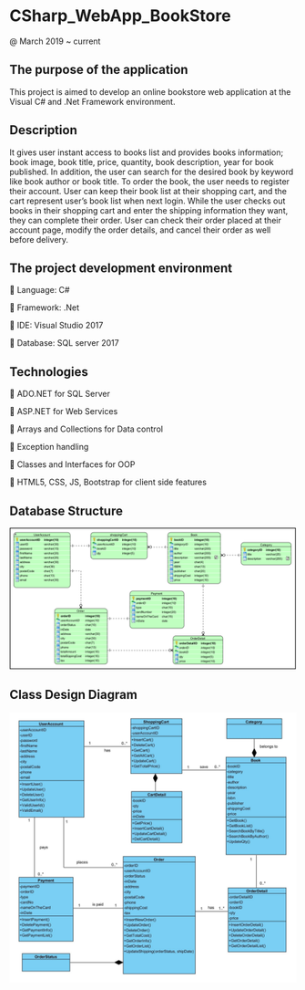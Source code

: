 # CSharp_WebApp_BookStore

@ March 2019 ~ current


The purpose of the application
 -------
 
This project is aimed to develop an online bookstore web application at the Visual C# and .Net Framework environment. 


Description 
-----

It gives user instant access to books list and provides books information; book image, book title, price, quantity, book description, year for book published. In addition, the user can search for the desired book by keyword like book author or book title. To order the book, the user needs to register their account. User can keep their book list at their shopping cart, and the cart represent user’s book list when next login. While the user checks out books in their shopping cart and enter the shipping information they want, they can complete their order. User can check their order placed at their account page, modify the order details, and cancel their order as well before delivery. 


The project development environment
--------

	Language: C#

	Framework: .Net

	IDE: Visual Studio 2017

	Database: SQL server 2017


Technologies
------

	ADO.NET for SQL Server

	ASP.NET for Web Services

	Arrays and Collections for Data control

	Exception handling

	Classes and Interfaces for OOP

	HTML5, CSS, JS, Bootstrap for client side features


Database Structure
-----

<img src="dbDiagram.png" width="600px">


Class Design Diagram
----

<img src="classdiagram.jpg" width="600px">
